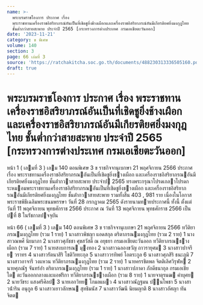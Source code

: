 ```yaml
---
name: >-
  พระบรมราชโองการ ประกาศ เรื่อง
  พระราชทานเครื่องราชอิสริยาภรณ์อันเป็นที่เชิดชูยิ่งช้างเผือกและเครื่องราชอิสริยาภรณ์อันมีเกียรติยศยิ่งมงกุฎไทย
  ชั้นต่ำกว่าสายสะพาย ประจำปี 2565 [กระทรวงการต่างประเทศ กรมเอเชียตะวันออก]
date: '2023-11-21'
category: ข พิเศษ
volume: 140
section: 3
page: 66 เล่มที่ 3
source: 'https://ratchakitcha.soc.go.th/documents/488230313336505160.pdf'
draft: true
---
```


# พระบรมราชโองการ ประกาศ เรื่อง พระราชทานเครื่องราชอิสริยาภรณ์อันเป็นที่เชิดชูยิ่งช้างเผือกและเครื่องราชอิสริยาภรณ์อันมีเกียรติยศยิ่งมงกุฎไทย ชั้นต่ำกว่าสายสะพาย ประจำปี 2565 [กระทรวงการต่างประเทศ กรมเอเชียตะวันออก]

หน้า 1 ( เลมที่ 3 ) เลม 140 ตอนพิเศษ 3 ข ราชกิจจานุเบกษา 21 พฤศจิกายน 2566 ประกาศ เรื่อง พระราชทานเครื่องราชอิสริยาภรณอันเป็นที่เชิดชูยิ่งชางเผือก และเครื่องราชอิสริยาภรณอันมีเกียรติยศยิ่งมงกุฎไทย ชั้นต่ํากวาสายสะพาย ประจําป 2565 ทรงพระกรุณาโปรดเกลาโปรดกระหมอมพระราชทานเครื่องราชอิสริยาภรณอันเป็นที่เชิดชูยิ่งชางเผือก และเครื่องราชอิสริยาภรณอันมีเกียรติยศยิ่งมงกุฎไทย ชั้นต่ํากวาสายสะพาย รวมทั้งสิ้น 403 , 981 ราย เนื่องในโอกาสพระราชพิธีเฉลิมพระชนมพรรษา วันที่ 28 กรกฎาคม 2565 ดังรายนามทายประกาศนี้ ทั้งนี้ ตั้งแต่วันที่ 11 พฤศจิกายน พุทธศักราช 2566 ประกาศ ณ วันที่ 13 พฤศจิกายน พุทธศักราช 2566 เป็นปที่ 8 ในรัชกาลปจจุบัน

หน้า 66 ( เลมที่ 3 ) เลม 140 ตอนพิเศษ 3 ข ราชกิจจานุเบกษา 21 พฤศจิกายน 2566 ทวีติยาภรณมงกุฎไทย (รวม 1 ราย) 1 นางสาวพิชญา แอดสกุล ตริตาภรณมงกุฎไทย (รวม 2 ราย) 1 นางสาวณพศี นิยมาภา 2 นางสาวศุภัชชา ศุขสวัสดิ์ ณ อยุธยา กรมเอเชียตะวันออก ทวีติยาภรณชางเผือก (รวม 7 ราย) 1 นายสงบการณ มุงทอง 2 นางสาวฉลองขวัญ ถาวรายุศม 3 นางสาวปาจรีย วราทร 4 นางสาวรัตนาสิริ โชติวิทยะกุล 5 นางสาววรทิพย์ โอตระกูล 6 นางสาวศุภสิริ ธนะภูมิ 7 นางสาวอาจารี วงแหวน ทวีติยาภรณมงกุฎไทย (รวม 2 ราย) 1 นายครรชิตพล จิตติเลิศวิรุฬห 2 นายศุภณัฐ จันทร์อ่ํา ตริตาภรณมงกุฎไทย (รวม 1 ราย) 1 นางสาวปภาดา ภักดีธนากุล กรมเอเชียใต ตะวันออกกลางและแอฟริกา ทวีติยาภรณชางเผือก (รวม 8 ราย) 1 นายจาตุรนฒ คําบุศย 2 นายวัชระ แสงศรีศิลป 3 นายเอกวิทย โกมลแผว 4 นางสาวณัฏฐมน ปนโพชา 5 นางสาวน้ําริน อนุกูล 6 นางสาวเยาวลักษณ สุทธิมนัส 7 นางสาววัฒนี นิยมญาติ 8 นางสาวอัศญา ทันจิตต
